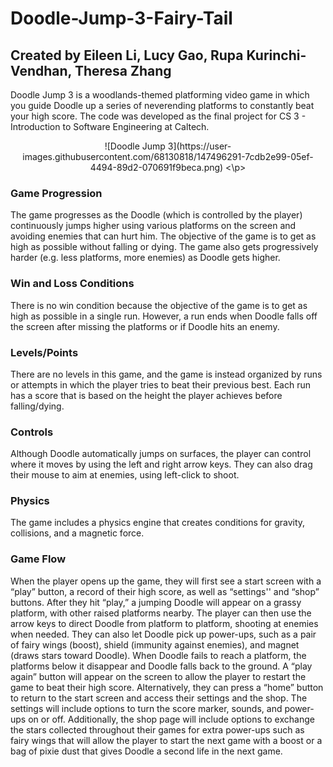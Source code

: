 # Doodle-Jump-3-Fairy-Tail

## Created by Eileen Li, Lucy Gao, Rupa Kurinchi-Vendhan, Theresa Zhang

Doodle Jump 3 is a woodlands-themed platforming video game in which you guide Doodle up a series of neverending platforms to constantly beat your high score. The code was developed as the final project for CS 3 - Introduction to Software Engineering at Caltech. 

<p align="center">
   ![Doodle Jump 3](https://user-images.githubusercontent.com/68130818/147496291-7cdb2e99-05ef-4494-89d2-070691f9beca.png)
<\p>


### Game Progression
The game progresses as the Doodle (which is controlled by the player) continuously jumps higher using various platforms on the screen and avoiding enemies that can hurt him. The objective of the game is to get as high as possible without falling or dying. The game also gets progressively harder (e.g. less platforms, more enemies) as Doodle gets higher.
### Win and Loss Conditions
There is no win condition because the objective of the game is to get as high as possible in a single run. However, a run ends when Doodle falls off the screen after missing the platforms or if Doodle hits an enemy.
### Levels/Points
There are no levels in this game, and the game is instead organized by runs or attempts in which the player tries to beat their previous best. Each run has a score that is based on the height the player achieves before falling/dying.
### Controls
Although Doodle automatically jumps on surfaces, the player can control where it moves by using the left and right arrow keys. They can also drag their mouse to aim at enemies, using left-click to shoot.
### Physics
The game includes a physics engine that creates conditions for gravity, collisions, and a magnetic force.
### Game Flow
When the player opens up the game, they will first see a start screen with a “play” button, a record of their high score, as well as “settings'' and “shop” buttons. After they hit “play,” a jumping Doodle will appear on a grassy platform, with other raised platforms nearby. The player can then use the arrow keys to direct Doodle from platform to platform, shooting at enemies when needed. They can also let Doodle pick up power-ups, such as a pair of fairy wings (boost), shield (immunity against enemies), and magnet (draws stars toward Doodle). When Doodle fails to reach a platform, the platforms below it disappear and Doodle falls back to the ground. A “play again” button will appear on the screen to allow the player to restart the game to beat their high score. Alternatively, they can press a “home” button to return to the start screen and access their settings and the shop. The settings will include options to turn the score marker, sounds, and power-ups on or off. Additionally, the shop page will include options to exchange the stars collected throughout their games for extra power-ups such as fairy wings that will allow the player to start the next game with a boost or a bag of pixie dust that gives Doodle a second life in the next game.
